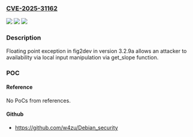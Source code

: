 ### [CVE-2025-31162](https://cve.mitre.org/cgi-bin/cvename.cgi?name=CVE-2025-31162)
![](https://img.shields.io/static/v1?label=Product&message=fig2dev&color=blue)
![](https://img.shields.io/static/v1?label=Version&message=%3D%203.2.9a%20&color=brighgreen)
![](https://img.shields.io/static/v1?label=Vulnerability&message=CWE-369&color=brighgreen)

### Description

Floating point exception in fig2dev in version 3.2.9a allows an attacker to availability via local input manipulation via get_slope function.

### POC

#### Reference
No PoCs from references.

#### Github
- https://github.com/w4zu/Debian_security

